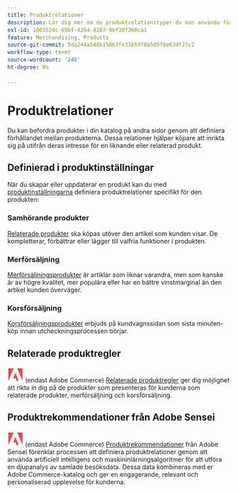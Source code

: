 ```yaml
---
title: Produktrelationer
description: Lär dig mer om de produktrelationstyper du kan använda för att marknadsföra produkter till riktade köpare.
exl-id: 180352dc-65bf-4264-8287-9bf30f368ca1
feature: Merchandising, Products
source-git-commit: 5da244a548b15863fe31b5df8b509f8e63df27c2
workflow-type: tm+mt
source-wordcount: '248'
ht-degree: 0%

---
```


# Produktrelationer

Du kan befordra produkter i din katalog på andra sidor genom att definiera förhållandet mellan produkterna. Dessa relationer hjälper köpare att inrikta sig på utifrån deras intresse för en liknande eller relaterad produkt.

## Definierad i produktinställningar

När du skapar eller uppdaterar en produkt kan du med [produktinställningarna](../catalog/product-create.md#product-settings) definiera produktrelationer specifikt för den produkten:

### Samhörande produkter

[Relaterade produkter](../catalog/related-products-up-sells-cross-sells.md#related-products) ska köpas utöver den artikel som kunden visar. De kompletterar, förbättrar eller lägger till valfria funktioner i produkten.

### Merförsäljning

[Merförsäljningsprodukter](../catalog/related-products-up-sells-cross-sells.md#up-sells) är artiklar som liknar varandra, men som kanske är av högre kvalitet, mer populära eller har en bättre vinstmarginal än den artikel kunden överväger.

### Korsförsäljning

[Korsförsäljningsprodukter](../catalog/related-products-up-sells-cross-sells.md#cross-sells) erbjuds på kundvagnssidan som sista minuten-köp innan utcheckningsprocessen börjar.

## Relaterade produktregler

![Adobe Commerce](../assets/adobe-logo.svg) (endast Adobe Commerce) [Relaterade produktregler](product-related-rules.md) ger dig möjlighet att rikta in dig på de produkter som presenteras för kunderna som relaterade produkter, merförsäljning och korsförsäljning.

## Produktrekommendationer från Adobe Sensei

![Adobe Commerce](../assets/adobe-logo.svg) (endast Adobe Commerce) [Produktrekommendationer](https://experienceleague.adobe.com/docs/commerce/product-recommendations/overview.html?lang=sv-SE) från Adobe Sensei förenklar processen att definiera produktrelationer genom att använda artificiell intelligens och maskininlärningsalgoritmer för att utföra en djupanalys av samlade besöksdata. Dessa data kombineras med er Adobe Commerce-katalog och ger en engagerande, relevant och personaliserad upplevelse för kunderna.
